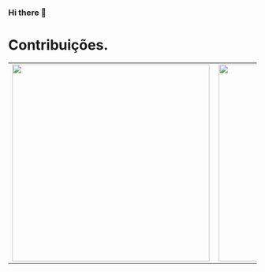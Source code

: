 ### Hi there 👋

<!--
**laysearaujo/laysearaujo** is a ✨ _special_ ✨ repository because its `README.md` (this file) appears on your GitHub profile.

Here are some ideas to get you started:

- 🔭 I’m currently working on ...
- 🌱 I’m currently learning ...
- 👯 I’m looking to collaborate on ...
- 🤔 I’m looking for help with ...
- 💬 Ask me about ...
- 📫 How to reach me: ...
- 😄 Pronouns: ...
- ⚡ Fun fact: ...& show_icons = true & theme = radical
-->

# Contribuições.
<center>
<table>
  <tr>
      <td><img width="400px" align="left" src="https://github-readme-stats.vercel.app/api/top-langs/?username=laysearaujo&hide=html&layout=compact&theme=radical" /></td>
      <td><img width="400px" align="left" src="https://github-readme-stats.vercel.app/api?username=laysearaujo&theme=merko" /></td>
  </tr>   
</table>
</center>
